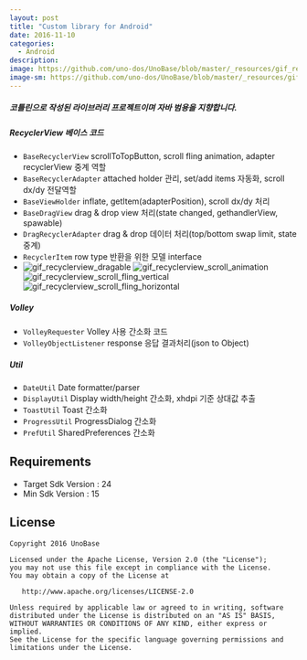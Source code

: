 ```yaml
---
layout: post
title: "Custom library for Android"
date: 2016-11-10
categories:
  - Android
description:
image: https://github.com/uno-dos/UnoBase/blob/master/_resources/gif_recyclerview_scroll_fling_vertical.gif
image-sm: https://github.com/uno-dos/UnoBase/blob/master/_resources/gif_recyclerview_scroll_fling_vertical.gif
---
```


##### 코틀린으로 작성된 라이브러리 프로젝트이며 자바 범용을 지향합니다.

##### RecyclerView 베이스 코드
 - `BaseRecyclerView` scrollToTopButton, scroll fling animation, adapter recyclerView 중계 역할
 - `BaseRecyclerAdapter` attached holder 관리, set/add items 자동화, scroll dx/dy 전달역할
 - `BaseViewHolder` inflate, getItem(adapterPosition), scroll dx/dy 처리
 - `BaseDragView` drag & drop view 처리(state changed, gethandlerView, spawable)
 - `DragRecyclerAdapter` drag & drop 데이터 처리(top/bottom swap limit, state 중계)
 - `RecyclerItem` row type 반환을 위한 모델 interface
 - ![gif_recyclerview_dragable] ![gif_recyclerview_scroll_animation] ![gif_recyclerview_scroll_fling_vertical] ![gif_recyclerview_scroll_fling_horizontal]

##### Volley
 - `VolleyRequester` Volley 사용 간소화 코드
 - `VolleyObjectListener` response 응답 결과처리(json to Object)

##### Util
 - `DateUtil` Date formatter/parser
 - `DisplayUtil` Display width/height 간소화, xhdpi 기준 상대값 추출
 - `ToastUtil` Toast 간소화
 - `ProgressUtil` ProgressDialog 간소화
 - `PrefUtil` SharedPreferences 간소화

## Requirements
- Target Sdk Version : 24
- Min Sdk Version : 15

## License
```
Copyright 2016 UnoBase

Licensed under the Apache License, Version 2.0 (the "License");
you may not use this file except in compliance with the License.
You may obtain a copy of the License at

   http://www.apache.org/licenses/LICENSE-2.0

Unless required by applicable law or agreed to in writing, software
distributed under the License is distributed on an "AS IS" BASIS,
WITHOUT WARRANTIES OR CONDITIONS OF ANY KIND, either express or implied.
See the License for the specific language governing permissions and
limitations under the License.
```

[gif_recyclerview_dragable]: https://github.com/uno-dos/UnoBase/blob/master/_resources/gif_recyclerview_dragable.gif?raw=true
[gif_recyclerview_scroll_animation]: https://github.com/uno-dos/UnoBase/blob/master/_resources/gif_recyclerview_scroll_animation.gif?raw=true
[gif_recyclerview_scroll_fling_vertical]: https://github.com/uno-dos/UnoBase/blob/master/_resources/gif_recyclerview_scroll_fling_vertical.gif?raw=true
[gif_recyclerview_scroll_fling_horizontal]: https://github.com/uno-dos/UnoBase/blob/master/_resources/gif_recyclerview_scroll_fling_horizontal.gif?raw=true
